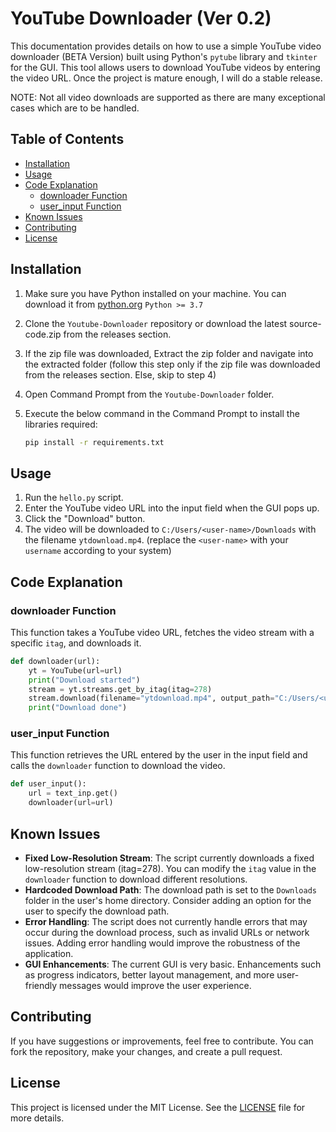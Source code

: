 # YouTube Downloader (Ver 0.2)

This documentation provides details on how to use a simple YouTube video downloader (BETA Version) built using Python's `pytube` library and `tkinter` for the GUI. This tool allows users to download YouTube videos by entering the video URL. Once the project is mature enough, I will do a stable release.

NOTE: Not all video downloads are supported as there are many exceptional cases which are to be handled.

## Table of Contents

- [Installation](#installation)
- [Usage](#usage)
- [Code Explanation](#code-explanation)
  - [downloader Function](#downloader-function)
  - [user_input Function](#user_input-function)
- [Known Issues](#known-issues)
- [Contributing](#contributing)
- [License](#license)

## Installation

1. Make sure you have Python installed on your machine. You can download it from [python.org](https://www.python.org/) `Python >= 3.7`
2. Clone the `Youtube-Downloader` repository or download the latest source-code.zip from the releases section.
3. If the zip file was downloaded, Extract the zip folder and navigate into the extracted folder (follow this step only if the zip file was downloaded from the releases section. Else, skip to step 4)  
4. Open Command Prompt from the `Youtube-Downloader` folder.
5. Execute the below command in the Command Prompt to install the libraries required:

    ```bash
    pip install -r requirements.txt
    ```

## Usage

1. Run the `hello.py` script.
2. Enter the YouTube video URL into the input field when the GUI pops up.
3. Click the "Download" button.
4. The video will be downloaded to `C:/Users/<user-name>/Downloads` with the filename `ytdownload.mp4`. (replace the `<user-name>` with your `username` according to your system)

## Code Explanation

### downloader Function

This function takes a YouTube video URL, fetches the video stream with a specific `itag`, and downloads it.

```python
def downloader(url):
    yt = YouTube(url=url)
    print("Download started")
    stream = yt.streams.get_by_itag(itag=278)
    stream.download(filename="ytdownload.mp4", output_path="C:/Users/<user-name>/Downloads")
    print("Download done")
```
### user_input Function

This function retrieves the URL entered by the user in the input field and calls the `downloader` function to download the video.

```python
def user_input():
    url = text_inp.get()
    downloader(url=url)
```
## Known Issues

- **Fixed Low-Resolution Stream**: The script currently downloads a fixed low-resolution stream (itag=278). You can modify the `itag` value in the `downloader` function to download different resolutions.
- **Hardcoded Download Path**: The download path is set to the `Downloads` folder in the user's home directory. Consider adding an option for the user to specify the download path.
- **Error Handling**: The script does not currently handle errors that may occur during the download process, such as invalid URLs or network issues. Adding error handling would improve the robustness of the application.
- **GUI Enhancements**: The current GUI is very basic. Enhancements such as progress indicators, better layout management, and more user-friendly messages would improve the user experience.

## Contributing
If you have suggestions or improvements, feel free to contribute. You can fork the repository, make your changes, and create a pull request.

## License

This project is licensed under the MIT License. See the [LICENSE](LICENSE) file for more details.
